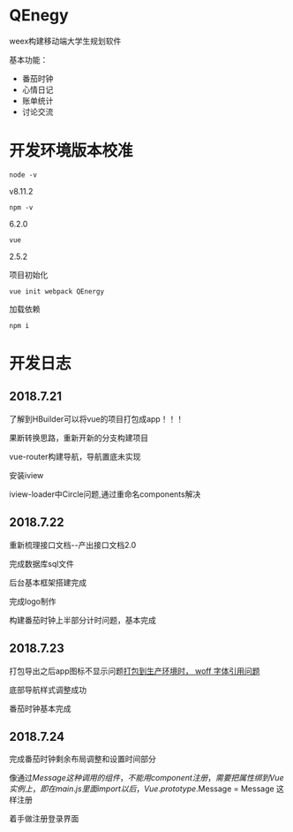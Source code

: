 # QEnegy
weex构建移动端大学生规划软件

基本功能：
- 番茄时钟
- 心情日记
- 账单统计
- 讨论交流

# 开发环境版本校准

```node -v```

v8.11.2

```npm -v```

6.2.0

```vue```

2.5.2

项目初始化

```vue init webpack QEnergy```

加载依赖

```npm i```


# 开发日志

## 2018.7.21

了解到HBuilder可以将vue的项目打包成app！！！

果断转换思路，重新开新的分支构建项目

vue-router构建导航，导航置底未实现

安装iview

iview-loader中Circle问题,通过重命名components解决

## 2018.7.22

重新梳理接口文档--产出接口文档2.0

完成数据库sql文件

后台基本框架搭建完成

完成logo制作

构建番茄时钟上半部分计时问题，基本完成

## 2018.7.23

打包导出之后app图标不显示问题[打包到生产环境时， woff 字体引用问题 ](https://github.com/iview/iview/issues/515)

底部导航样式调整成功

番茄时钟基本完成

## 2018.7.24 

完成番茄时钟剩余布局调整和设置时间部分

像通过$Message这种调用的组件，不能用component注册，需要把属性绑到Vue实例上，即在main.js里面 import以后，Vue.prototype.$Message = Message 这样注册

着手做注册登录界面